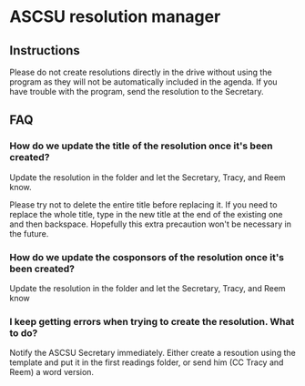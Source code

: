 # ASCSU resolution manager

## Instructions

Please do not create resolutions directly in the drive without using the program as they will not be automatically included in the agenda. If you have trouble with the program, send the resolution to the Secretary.


## FAQ

### How do we update the title of the resolution once it's been created?
Update the resolution in the folder and let the Secretary, Tracy, and Reem know.

Please try not to delete the entire title before replacing it. If you need to replace the whole title, type in the new title at the end of the existing one and then backspace. Hopefully this extra precaution won't be necessary in the future. 

### How do we update the cosponsors of the resolution once it's been created?
Update the resolution in the folder and let the Secretary, Tracy, and Reem know

### I keep getting errors when trying to create the resolution. What to do?
Notify the ASCSU Secretary immediately. Either create a resoution using the template and put it in the first readings folder, or send him (CC Tracy and Reem) a word version.

